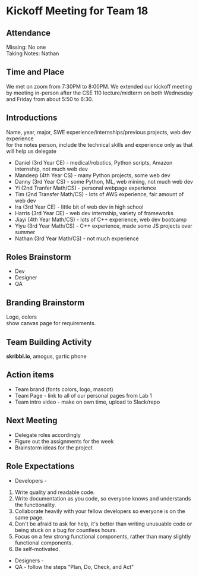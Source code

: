 # Kickoff Meeting for Team 18

## Attendance
Missing:  No one  
Taking Notes:  Nathan

## Time and Place
We met on zoom from 7:30PM to 8:00PM.
We extended our kickoff meeting by meeting in-person after the CSE 110 lecture/midterm on both Wednesday and Friday from about 5:50 to 6:30.

## Introductions
Name, year, major, SWE experience/internships/previous projects, web dev experience   
for the notes person, include the technical skills and experience only as that will help us delegate

* Daniel (3rd Year CE) - medical/robotics, Python scripts, Amazon internship, not much web dev
* Mandeep (4th Year CS) - many Python projects, some web dev
* Danny (3rd Year CS) - some Python, ML, web mining, not much web dev
* Yi (2nd Tranfer Math/CS) - personal webpage experience
* Tim (2nd Transfer Math/CS) - lots of AWS experience, fair amount of web dev
* Ira (3rd Year CE) - little bit of web dev in high school
* Harris (3rd Year CE) - web dev internship, variety of frameworks
* Jiayi (4th Year Math/CS) - lots of C++ experience, web dev bootcamp
* Yiyu (3rd Year Math/CS) - C++ experience, made some JS projects over summer
* Nathan (3rd Year Math/CS) - not much experience

## Roles Brainstorm
* Dev
* Designer
* QA

## Branding Brainstorm
Logo, colors  
show canvas page for requirements. 

## Team Building Activity
**skribbl.io**, amogus, gartic phone

## Action items
  * Team brand (fonts colors, logo, mascot)
  * Team Page - link to all of our personal pages from Lab 1
  * Team intro video - make on own time, upload to Slack/repo
 
## Next Meeting
 * Delegate roles accordingly
 * Figure out the assignments for the week
 * Brainstorm ideas for the project

## Role Expectations
* Developers - 
 1. Write quality and readable code. 
 2. Write documentation as you code, so everyone knows and understands the functionality.
 3. Collaborate heavily with your fellow developers so everyone is on the same page.
 4. Don't be afraid to ask for help, it's better than writing unusuable code or being stuck on a bug for countless hours.
 5. Focus on a few strong functional components, rather than many slightly functional components.
 6. Be self-motivated. 
* Designers - 
* QA - follow the steps "Plan, Do, Check, and Act"
